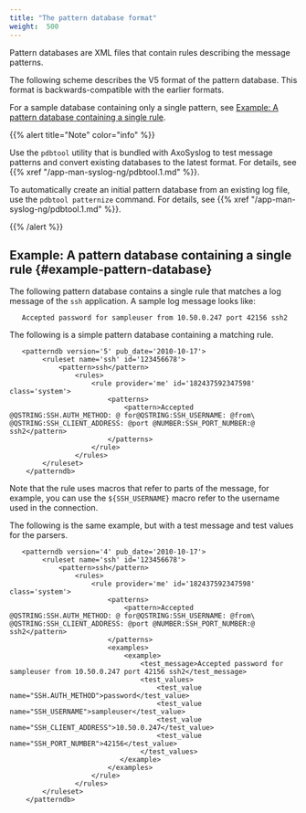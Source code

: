 ```yaml
---
title: "The pattern database format"
weight:  500
---
```

<!-- DISCLAIMER: This file is based on the syslog-ng Open Source Edition documentation https://github.com/balabit/syslog-ng-ose-guides/commit/2f4a52ee61d1ea9ad27cb4f3168b95408fddfdf2 and is used under the terms of The syslog-ng Open Source Edition Documentation License. The file has been modified by Axoflow. -->

Pattern databases are XML files that contain rules describing the message patterns.

The following scheme describes the V5 format of the pattern database. This format is backwards-compatible with the earlier formats.

For a sample database containing only a single pattern, see [Example: A pattern database containing a single rule](#example-pattern-database).

{{% alert title="Note" color="info" %}}

Use the `pdbtool` utility that is bundled with AxoSyslog to test message patterns and convert existing databases to the latest format. For details, see {{% xref "/app-man-syslog-ng/pdbtool.1.md" %}}.

To automatically create an initial pattern database from an existing log file, use the `pdbtool patternize` command. For details, see {{% xref "/app-man-syslog-ng/pdbtool.1.md" %}}.

{{% /alert %}}


## Example: A pattern database containing a single rule {#example-pattern-database}

The following pattern database contains a single rule that matches a log message of the `ssh` application. A sample log message looks like:

```shell
   Accepted password for sampleuser from 10.50.0.247 port 42156 ssh2
```

The following is a simple pattern database containing a matching rule.

```shell
   <patterndb version='5' pub_date='2010-10-17'>
        <ruleset name='ssh' id='123456678'>
            <pattern>ssh</pattern>
                <rules>
                    <rule provider='me' id='182437592347598' class='system'>
                        <patterns>
                            <pattern>Accepted @QSTRING:SSH.AUTH_METHOD: @ for@QSTRING:SSH_USERNAME: @from\ @QSTRING:SSH_CLIENT_ADDRESS: @port @NUMBER:SSH_PORT_NUMBER:@ ssh2</pattern>
                        </patterns>
                    </rule>
                </rules>
        </ruleset>
    </patterndb>
```

Note that the rule uses macros that refer to parts of the message, for example, you can use the `${SSH_USERNAME}` macro refer to the username used in the connection.

The following is the same example, but with a test message and test values for the parsers.

```shell
   <patterndb version='4' pub_date='2010-10-17'>
        <ruleset name='ssh' id='123456678'>
            <pattern>ssh</pattern>
                <rules>
                    <rule provider='me' id='182437592347598' class='system'>
                        <patterns>
                            <pattern>Accepted @QSTRING:SSH.AUTH_METHOD: @ for@QSTRING:SSH_USERNAME: @from\ @QSTRING:SSH_CLIENT_ADDRESS: @port @NUMBER:SSH_PORT_NUMBER:@ ssh2</pattern>
                        </patterns>
                        <examples>
                            <example>
                                <test_message>Accepted password for sampleuser from 10.50.0.247 port 42156 ssh2</test_message>
                                <test_values>
                                    <test_value name="SSH.AUTH_METHOD">password</test_value>
                                    <test_value name="SSH_USERNAME">sampleuser</test_value>
                                    <test_value name="SSH_CLIENT_ADDRESS">10.50.0.247</test_value>
                                    <test_value name="SSH_PORT_NUMBER">42156</test_value>
                                </test_values>
                           </example>
                        </examples>
                    </rule>
                </rules>
        </ruleset>
    </patterndb>
```

